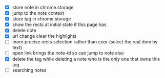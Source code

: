 - [x] store note in chrome.storage
- [x] jump to the note context
- [x] store tag in chrome.storage
- [x] show the rects at initial state if this page has
- [x] delete note
- [x] url change clear the highlights
- [ ] more precise rects selection rather than coor (select the real dom by text)
- [ ] open link brings the note-id so can jump to note also
- [x] delete the tag while deleting a note who is the only one that owns this tag
- [ ] searching notes
